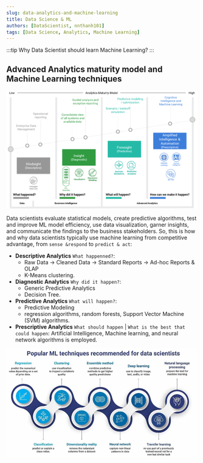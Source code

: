 ```yaml
---
slug: data-analytics-and-machine-learning
title: Data Science & ML
authors: [DataScientist, nnthanh101]
tags: [Data Science, Analytics, Machine Learning]
---
```


:::tip Why Data Scientist should learn Machine Learning?
:::

## Advanced Analytics maturity model and Machine Learning techniques

<!-- ![Four Types of Analytics Capability](./analytics-capability.gif) -->

![Analytics maturity model](./analytics-maturity-model.png)

Data scientists evaluate statistical models, create predictive algorithms, test and improve ML model efficiency, use data visualization, garner insights, and communicate the findings to the business stakeholders. So, this is how and why data scientists typically use machine learning from competitive advantage, from `sense &respond` to `predict & act`:

* **Descriptive Analytics** `What happenned?`: 
  * Raw Data -> Cleaned Data -> Standard Reports -> Ad-hoc Reports & OLAP
  * K-Means clustering.
* **Diagnostic Analytics** `Why did it happen?`: 
  * Generic Predictive Analytics
  * Decision Tree.
* **Predictive Analytics** `What will happen?`: 
  * Predictive Modeling
  * regression algorithms, random forests, Support Vector Machine (SVM) algorithms.
* **Prescriptive Analytics** `What should happen` | `What is the best that could happen`: Artificial Intelligence, Machine learning, and neural network algorithms is employed.

![Machine Learning techniques](./ml-techniques.jpg)


